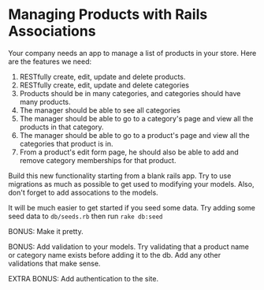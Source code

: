 # Managing Products with Rails Associations

Your company needs an app to manage a list of products in your store. Here are the features we need:

1. RESTfully create, edit, update and delete products.
1. RESTfully create, edit, update and delete categories
1. Products should be in many categories, and categories should have many products.  
1. The manager should be able to see all categories
1. The manager should be able to go to a category's page and view all the products in that category.
1. The manager should be able to go to a product's page and view all the categories that product is in.
1. From a product's edit form page, he should also be able to add and remove category memberships for that product.

Build this new functionality starting from a blank rails app.  Try to use migrations as much as possible to get used to modifying your models.  Also, don't forget to add assocations to the models.

It will be much easier to get started if you seed some data.  Try adding some seed data to ```db/seeds.rb``` then run ```rake db:seed```

BONUS: Make it pretty.

BONUS: Add validation to your models.  Try validating that a product name or category name exists before adding it to the db. Add any other validations that make sense.

EXTRA BONUS: Add authentication to the site. 

